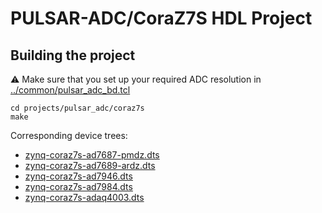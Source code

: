 # PULSAR-ADC/CoraZ7S HDL Project

## Building the project

:warning: Make sure that you set up your required ADC resolution in [../common/pulsar_adc_bd.tcl](../common/pulsar_adc_bd.tcl)

```
cd projects/pulsar_adc/coraz7s
make
```

Corresponding device trees:

- [zynq-coraz7s-ad7687-pmdz.dts](https://github.com/analogdevicesinc/linux/blob/main/arch/arm/boot/dts/xilinx/zynq-coraz7s-ad7687-pmdz.dts)
- [zynq-coraz7s-ad7689-ardz.dts](https://github.com/analogdevicesinc/linux/blob/main/arch/arm/boot/dts/xilinx/zynq-coraz7s-ad7689-ardz.dts)
- [zynq-coraz7s-ad7946.dts](https://github.com/analogdevicesinc/linux/blob/main/arch/arm/boot/dts/xilinx/zynq-coraz7s-ad7946.dts)
- [zynq-coraz7s-ad7984.dts](https://github.com/analogdevicesinc/linux/blob/main/arch/arm/boot/dts/xilinx/zynq-coraz7s-ad7984.dts)
- [zynq-coraz7s-adaq4003.dts](https://github.com/analogdevicesinc/linux/blob/main/arch/arm/boot/dts/xilinx/zynq-coraz7s-adaq4003.dts)
